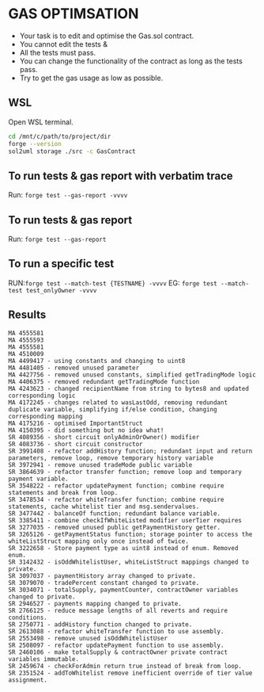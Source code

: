 # GAS OPTIMSATION 

- Your task is to edit and optimise the Gas.sol contract. 
- You cannot edit the tests & 
- All the tests must pass.
- You can change the functionality of the contract as long as the tests pass. 
- Try to get the gas usage as low as possible. 

## WSL

Open WSL terminal.

```bash
cd /mnt/c/path/to/project/dir
forge --version
sol2uml storage ./src -c GasContract
```

## To run tests & gas report with verbatim trace 
Run: `forge test --gas-report -vvvv`

## To run tests & gas report
Run: `forge test --gas-report`

## To run a specific test
RUN:`forge test --match-test {TESTNAME} -vvvv`
EG: `forge test --match-test test_onlyOwner -vvvv`

## Results

````
MA 4555581
MA 4555593
MA 4555581
MA 4510009
MA 4499417 - using constants and changing to uint8
MA 4481405 - removed unused parameter
MA 4427756 - removed unused constants, simplified getTradingMode logic 
MA 4406375 - removed redundant getTradingMode function
MA 4243623 - changed recipientName from string to bytes8 and updated corresponding logic
MA 4172245 - changes related to wasLastOdd, removing redundant duplicate variable, simplifying if/else condition, changing corresponding mapping
MA 4175216 - optimised ImportantStruct
MA 4150395 - did something but no idea what!
SR 4089356 - short circuit onlyAdminOrOwner() modifier
SR 4083736 - short circuit constructor
SR 3991408 - refactor addHistory function; redundant input and return parameters, remove loop, remove temporary history variable
SR 3972941 - remove unused tradeMode public variable
SR 3864639 - refactor transfer function; remove loop and temporary payment variable.
SR 3548222 - refactor updatePayment function; combine require statements and break from loop.
SR 3478534 - refactor whiteTransfer function; combine require statements, cache whitelist tier and msg.sendervalues.
SR 3477442 - balanceOf function; redundant balance variable.
SR 3385411 - combine checkIfWhiteListed modifier userTier requires
SR 3277035 - removed unused public getPaymentHistory getter.
SR 3265126 - getPaymentStatus function; storage pointer to access the whiteListStruct mapping only once instead of twice.
SR 3222658 - Store payment type as uint8 instead of enum. Removed enum.
SR 3142432 - isOddWhitelistUser, whiteListStruct mappings changed to private.
SR 3097037 - paymentHistory array changed to private.
SR 3079070 - tradePercent constant changed to private.
SR 3034071 - totalSupply, paymentCounter, contractOwner variables changed to private.
SR 2946527 - payments mapping changed to private.
SR 2766125 - reduce message lengths of all reverts and require conditions.
SR 2750771 - addHistory function changed to private.
SR 2613088 - refactor whiteTransfer function to use assembly.
SR 2553498 - remove unused isOddWhitelistUser
SR 2508097 - refactor updatePayment function to use assembly.
SR 2460106 - make totalSupply & contractOwner private contract variables immutable.
SR 2459674 - checkForAdmin return true instead of break from loop.
SR 2351524 - addToWhitelist remove inefficient override of tier value assignment.
````